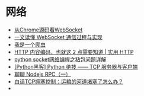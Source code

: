 # 网络

*   [从Chrome源码看WebSocket](https://www.yinchengli.com/2018/05/27/chrome-websocket)
*   [一文读懂 WebSocket 通信过程与实现 ](https://mp.weixin.qq.com/s?__biz=MzA3OTgyMDcwNg==&mid=2650635184&idx=2&sn=e58e831b9f51feabe80152476c1cc2cf)
*   [我是一个爬虫](https://mp.weixin.qq.com/s/CshEl5wOYl6PGod-W3zilg)
*   [HTTP 内容编码，也就这 2 点需要知道 | 实用 HTTP](http://zhuanlan.51cto.com/art/201806/577218.htm)
*   [python socket网络编程之粘包问题详解](http://www.cnblogs.com/wj-1314/p/8953148.html)
*   [[Python黑客] Python 绝技 —— TCP 服务器与客户端](https://bbs.ichunqiu.com/thread-40798-1-1.html)
*   [聊聊 Nodejs RPC（一）](https://zhuanlan.zhihu.com/p/38012481)
*   [白话TCP拥塞控制：运粮的河道堵塞了怎么办？](https://mp.weixin.qq.com/s?__biz=MzAxOTc0NzExNg==&mid=2665514833&idx=1&sn=c9891471f053cbbf3c466534804f7f6c&chksm=80d67f12b7a1f604a887999144044808580478a30ff7a10eada1cb5cea4918633f422e48656f&mpshare=1&scene=23&srcid=0721xfRKEkAn1ECNpM8aAVp3#rd)
*   []()





